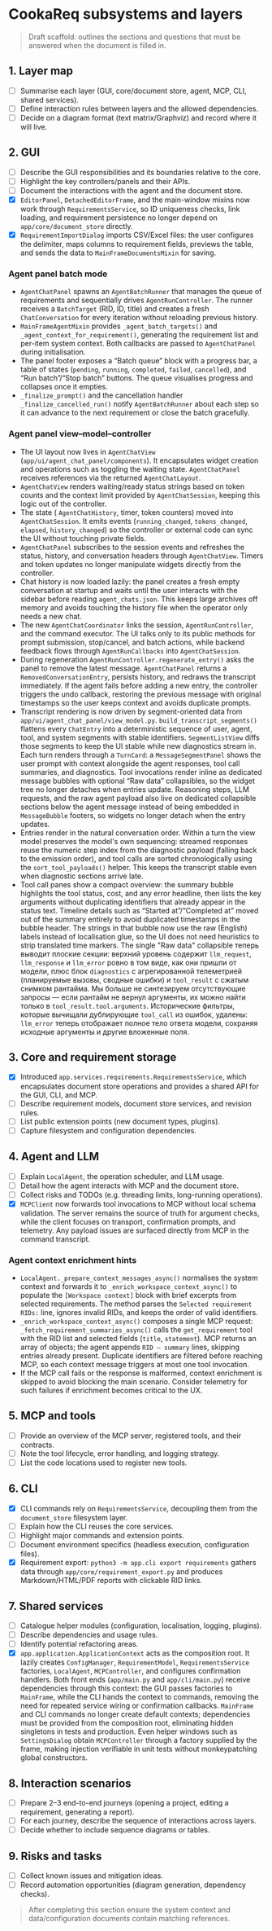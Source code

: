 # CookaReq subsystems and layers

> Draft scaffold: outlines the sections and questions that must be answered when the document is filled in.

## 1. Layer map
- [ ] Summarise each layer (GUI, core/document store, agent, MCP, CLI, shared services).
- [ ] Define interaction rules between layers and the allowed dependencies.
- [ ] Decide on a diagram format (text matrix/Graphviz) and record where it will live.

## 2. GUI
- [ ] Describe the GUI responsibilities and its boundaries relative to the core.
- [ ] Highlight the key controllers/panels and their APIs.
- [ ] Document the interactions with the agent and the document store.
- [x] `EditorPanel`, `DetachedEditorFrame`, and the main-window mixins now work through `RequirementsService`, so ID uniqueness checks, link loading, and requirement persistence no longer depend on `app/core/document_store` directly.
- [x] `RequirementImportDialog` imports CSV/Excel files: the user configures the delimiter, maps columns to requirement fields, previews the table, and sends the data to `MainFrameDocumentsMixin` for saving.

### Agent panel batch mode

- `AgentChatPanel` spawns an `AgentBatchRunner` that manages the queue of requirements and sequentially drives `AgentRunController`. The runner receives a `BatchTarget` (RID, ID, title) and creates a fresh `ChatConversation` for every iteration without reloading previous history.
- `MainFrameAgentMixin` provides `_agent_batch_targets()` and `_agent_context_for_requirement()`, generating the requirement list and per-item system context. Both callbacks are passed to `AgentChatPanel` during initialisation.
- The panel footer exposes a “Batch queue” block with a progress bar, a table of states (`pending`, `running`, `completed`, `failed`, `cancelled`), and “Run batch”/“Stop batch” buttons. The queue visualises progress and collapses once it empties.
- `_finalize_prompt()` and the cancellation handler `_finalize_cancelled_run()` notify `AgentBatchRunner` about each step so it can advance to the next requirement or close the batch gracefully.

### Agent panel view–model–controller

- The UI layout now lives in `AgentChatView` (`app/ui/agent_chat_panel/components`). It encapsulates widget creation and operations such as toggling the waiting state. `AgentChatPanel` receives references via the returned `AgentChatLayout`.
- `AgentChatView` renders waiting/ready status strings based on token counts and the context limit provided by `AgentChatSession`, keeping this logic out of the controller.
- The state ( `AgentChatHistory`, timer, token counters) moved into `AgentChatSession`. It emits events (`running_changed`, `tokens_changed`, `elapsed`, `history_changed`) so the controller or external code can sync the UI without touching private fields.
- `AgentChatPanel` subscribes to the session events and refreshes the status, history, and conversation headers through `AgentChatView`. Timers and token updates no longer manipulate widgets directly from the controller.
- Chat history is now loaded lazily: the panel creates a fresh empty conversation at startup and waits until the user interacts with the sidebar before reading `agent_chats.json`. This keeps large archives off memory and avoids touching the history file when the operator only needs a new chat.
- The new `AgentChatCoordinator` links the session, `AgentRunController`, and the command executor. The UI talks only to its public methods for prompt submission, stop/cancel, and batch actions, while backend feedback flows through `AgentRunCallbacks` into `AgentChatSession`.
- During regeneration `AgentRunController.regenerate_entry()` asks the panel to remove the latest message. `AgentChatPanel` returns a `RemovedConversationEntry`, persists history, and redraws the transcript immediately. If the agent fails before adding a new entry, the controller triggers the undo callback, restoring the previous message with original timestamps so the user keeps context and avoids duplicate prompts.
- Transcript rendering is now driven by segment-oriented data from `app/ui/agent_chat_panel/view_model.py`. `build_transcript_segments()` flattens every `ChatEntry` into a deterministic sequence of user, agent, tool, and system segments with stable identifiers. `SegmentListView` diffs those segments to keep the UI stable while new diagnostics stream in. Each turn renders through a `TurnCard`: a `MessageSegmentPanel` shows the user prompt with context alongside the agent responses, tool call summaries, and diagnostics. Tool invocations render inline as dedicated message bubbles with optional “Raw data” collapsibles, so the widget tree no longer detaches when entries update. Reasoning steps, LLM requests, and the raw agent payload also live on dedicated collapsible sections below the agent message instead of being embedded in `MessageBubble` footers, so widgets no longer detach when the entry updates.
- Entries render in the natural conversation order. Within a turn the view model preserves the model's own sequencing: streamed responses reuse the numeric step index from the diagnostic payload (falling back to the emission order), and tool calls are sorted chronologically using the `sort_tool_payloads()` helper. This keeps the transcript stable even when diagnostic sections arrive late.
- Tool call panes show a compact overview: the summary bubble highlights the tool status, cost, and any error headline, then lists the key arguments without duplicating identifiers that already appear in the status text. Timeline details such as “Started at”/“Completed at” moved out of the summary entirely to avoid duplicated timestamps in the bubble header. The strings in that bubble now use the raw (English) labels instead of localisation glue, so the UI does not need heuristics to strip translated time markers. The single "Raw data" collapsible теперь выводит плоские секции: верхний уровень содержит `llm_request`, `llm_response` и `llm_error` ровно в том виде, как они пришли от модели, плюс блок `diagnostics` с агрегированной телеметрией (планируемые вызовы, сводные ошибки) и `tool_result` с сжатым снимком рантайма. Мы больше не синтезируем отсутствующие запросы — если рантайм не вернул аргументы, их можно найти только в `tool_result.tool.arguments`. Исторические фильтры, которые вычищали дублирующие `tool_call` из ошибок, удалены: `llm_error` теперь отображает полное тело ответа модели, сохраняя исходные аргументы и другие вложенные поля.

## 3. Core and requirement storage
- [x] Introduced `app.services.requirements.RequirementsService`, which encapsulates document store operations and provides a shared API for the GUI, CLI, and MCP.
- [ ] Describe requirement models, document store services, and revision rules.
- [ ] List public extension points (new document types, plugins).
- [ ] Capture filesystem and configuration dependencies.

## 4. Agent and LLM
- [ ] Explain `LocalAgent`, the operation scheduler, and LLM usage.
- [ ] Detail how the agent interacts with MCP and the document store.
- [ ] Collect risks and TODOs (e.g. threading limits, long-running operations).
- [x] `MCPClient` now forwards tool invocations to MCP without local schema
      validation. The server remains the source of truth for argument checks,
      while the client focuses on transport, confirmation prompts, and
      telemetry. Any payload issues are surfaced directly from MCP in the
      command transcript.

### Agent context enrichment hints

- `LocalAgent._prepare_context_messages_async()` normalises the system context and forwards it to `_enrich_workspace_context_async()` to populate the `[Workspace context]` block with brief excerpts from selected requirements. The method parses the `Selected requirement RIDs:` line, ignores invalid RIDs, and keeps the order of valid identifiers.
- `_enrich_workspace_context_async()` composes a single MCP request: `_fetch_requirement_summaries_async()` calls the `get_requirement` tool with the RID list and selected fields (`title`, `statement`). MCP returns an array of objects; the agent appends `RID — summary` lines, skipping entries already present. Duplicate identifiers are filtered before reaching MCP, so each context message triggers at most one tool invocation.
- If the MCP call fails or the response is malformed, context enrichment is skipped to avoid blocking the main scenario. Consider telemetry for such failures if enrichment becomes critical to the UX.

## 5. MCP and tools
- [ ] Provide an overview of the MCP server, registered tools, and their contracts.
- [ ] Note the tool lifecycle, error handling, and logging strategy.
- [ ] List the code locations used to register new tools.

## 6. CLI
- [x] CLI commands rely on `RequirementsService`, decoupling them from the `document_store` filesystem layer.
- [ ] Explain how the CLI reuses the core services.
- [ ] Highlight major commands and extension points.
- [ ] Document environment specifics (headless execution, configuration files).
- [x] Requirement export: `python3 -m app.cli export requirements` gathers data through `app/core/requirement_export.py` and produces Markdown/HTML/PDF reports with clickable RID links.

## 7. Shared services
- [ ] Catalogue helper modules (configuration, localisation, logging, plugins).
- [ ] Describe dependencies and usage rules.
- [ ] Identify potential refactoring areas.
- [x] `app.application.ApplicationContext` acts as the composition root. It lazily creates `ConfigManager`, `RequirementModel`, `RequirementsService` factories, `LocalAgent`, `MCPController`, and configures confirmation handlers. Both front ends (`app/main.py` and `app/cli/main.py`) receive dependencies through this context: the GUI passes factories to `MainFrame`, while the CLI hands the context to commands, removing the need for repeated service wiring or confirmation callbacks. `MainFrame` and CLI commands no longer create default contexts; dependencies must be provided from the composition root, eliminating hidden singletons in tests and production. Even helper windows such as `SettingsDialog` obtain `MCPController` through a factory supplied by the frame, making injection verifiable in unit tests without monkeypatching global constructors.

## 8. Interaction scenarios
- [ ] Prepare 2–3 end-to-end journeys (opening a project, editing a requirement, generating a report).
- [ ] For each journey, describe the sequence of interactions across layers.
- [ ] Decide whether to include sequence diagrams or tables.

## 9. Risks and tasks
- [ ] Collect known issues and mitigation ideas.
- [ ] Record automation opportunities (diagram generation, dependency checks).

> After completing this section ensure the system context and data/configuration documents contain matching references.

